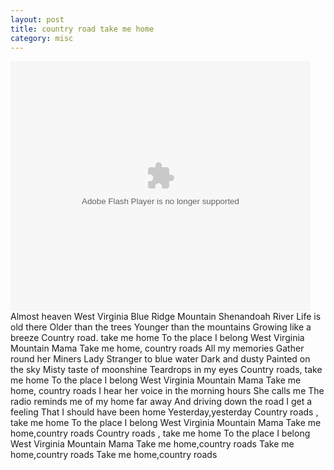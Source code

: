 ```yaml
---
layout: post
title: country road take me home
category: misc
---
```

<embed src="http://player.youku.com/player.php/sid/XMjYxOTYwOTY=/v.swf" quality="high" width="480" height="400" align="middle" allowScriptAccess="sameDomain" allowFullscreen="true" type="application/x-shockwave-flash"></embed>
Almost heaven
West Virginia
Blue Ridge Mountain
Shenandoah River
Life is old there
Older than the trees
Younger than the mountains
Growing like a breeze
Country road. take me home
To the place I belong
West Virginia
Mountain Mama
Take me home, country roads
All my memories
Gather round her
Miners Lady
Stranger to blue water
Dark and dusty
Painted on the sky
Misty taste of moonshine
Teardrops in my eyes
Country roads, take me home
To the place I belong
West Virginia
Mountain Mama
Take me home, country roads
I hear her voice in the morning hours
She calls me
The radio reminds me of my home far away
And driving down the road
I get a feeling
That I should have been home
Yesterday,yesterday
Country roads , take me home
To the place I belong
West Virginia
Mountain Mama
Take me home,country roads
Country roads , take me home
To the place I belong
West Virginia
Mountain Mama
Take me home,country roads
Take me home,country roads
Take me home,country roads
